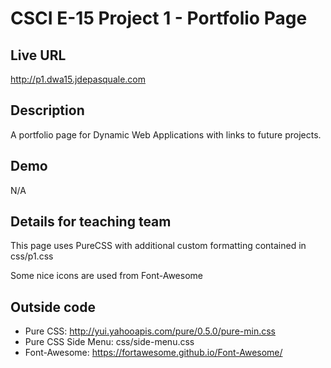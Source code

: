 # CSCI E-15 Project 1 - Portfolio Page

## Live URL
<http://p1.dwa15.jdepasquale.com>

## Description
A portfolio page for Dynamic Web Applications with links to future projects.

## Demo
N/A

## Details for teaching team
This page uses PureCSS with additional custom formatting contained in css/p1.css

Some nice icons are used from Font-Awesome

## Outside code
* Pure CSS: http://yui.yahooapis.com/pure/0.5.0/pure-min.css
* Pure CSS Side Menu: css/side-menu.css
* Font-Awesome: https://fortawesome.github.io/Font-Awesome/
